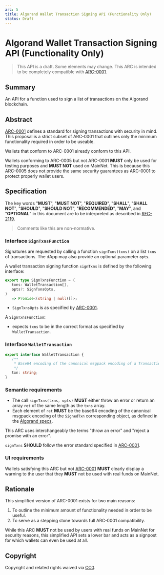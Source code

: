 ```yaml
---
arc: 5
title: Algorand Wallet Transaction Signing API (Functionality Only)
status: Draft
---
```


# Algorand Wallet Transaction Signing API (Functionality Only)

> This API is a draft.
> Some elements may change.
> This ARC is intended to be completely compatible with [ARC-0001](arc-0001.md).

## Summary

An API for a function used to sign a list of transactions on the Algorand blockchain.

## Abstract

[ARC-0001](arc-0001.md) defines a standard for signing transactions with security in mind. This proposal is a strict subset of ARC-0001 that outlines only the minimum functionality required in order to be useable.

Wallets that conform to ARC-0001 already conform to this API.

Wallets conforming to ARC-0005 but not ARC-0001 **MUST** only be used for testing purposes and **MUST NOT** used on MainNet.
This is because this ARC-0005 does not provide the same security guarantees as ARC-0001 to protect properly wallet users.

## Specification

The key words "**MUST**", "**MUST NOT**", "**REQUIRED**", "**SHALL**", "**SHALL NOT**", "**SHOULD**", "**SHOULD NOT**", "**RECOMMENDED**", "**MAY**", and "**OPTIONAL**" in this document are to be interpreted as described in [RFC-2119](https://www.ietf.org/rfc/rfc2119.txt).

> Comments like this are non-normative.

### Interface `SignTxnsFunction`

Signatures are requested by calling a function `signTxns(txns)` on a list `txns` of transactions. The dApp may also provide an optional parameter `opts`. 

A wallet transaction signing function `signTxns` is defined by the following interface:
```ts
export type SignTxnsFunction = (
   txns: WalletTransaction[],
   opts?: SignTxnsOpts,
)
   => Promise<(string | null)[]>;
```
* `SignTxnsOpts` is as specified by [ARC-0001](arc-0001.md#interface-signtxnsopts).

A `SignTxnsFunction`:
* expects `txns` to be in the correct format as specified by `WalletTransaction`.

### Interface `WalletTransaction`

```ts
export interface WalletTransaction {
   /**
    * Base64 encoding of the canonical msgpack encoding of a Transaction.
    */
   txn: string;
}
```

### Semantic requirements

* The call `signTxns(txns, opts)` **MUST** either throw an error or return an array `ret` of the same length as the `txns` array.
* Each element of `ret` **MUST** be the base64 encoding of the canonical msgpack encoding of the `SignedTxn` corresponding object, as defined in the [Algorand specs](https://github.com/algorandfoundation/specs).

This ARC uses interchangeably the terms "throw an error" and "reject a promise with an error".

`signTxns` **SHOULD** follow the error standard specified in [ARC-0001](arc-0001.md#error-standards).

### UI requirements

Wallets satisfying this ARC but not [ARC-0001](arc-0001.md) **MUST** clearly display a warning to the user that they **MUST** not be used with real funds on MainNet.

## Rationale

This simplified version of ARC-0001 exists for two main reasons:

1. To outline the minimum amount of functionality needed in order to be useful.
2. To serve as a stepping stone towards full ARC-0001 compatibility.

While this ARC **MUST** not be used by users with real funds on MainNet for security reasons, this simplified API sets a lower bar and acts as a signpost for which wallets can even be used at all.

## Copyright

Copyright and related rights waived via [CC0](https://creativecommons.org/publicdomain/zero/1.0/).
